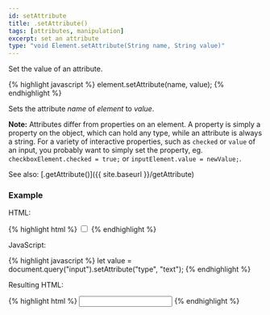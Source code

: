 ```yaml
---
id: setAttribute
title: .setAttribute()
tags: [attributes, manipulation]
excerpt: set an attribute
type: "void Element.setAttribute(String name, String value)"
---
```


Set the value of an attribute.

{% highlight javascript %}
element.setAttribute(name, value);
{% endhighlight %}

Sets the attribute <var>name</var> of <var>element</var> to <var>value</var>.

<div class="alert alert-info">
    <strong>Note:</strong>
    Attributes differ from properties on an element. A property is simply a property on the object, which can hold any type, while an attribute is always a string. For a variety of interactive properties, such as <code>checked</code> or <code>value</code> of an input, you probably want to simply set the property, eg. <code>checkboxElement.checked = true;</code> or <code>inputElement.value = newValue;</code>.
</div>

See also: [.getAttribute()]({{ site.baseurl }}/getAttribute)

### Example

HTML:

{% highlight html %}
<input type="checkbox">
{% endhighlight %}

JavaScript:

{% highlight javascript %}
let value = document.query("input").setAttribute("type", "text");
{% endhighlight %}

Resulting HTML:

{% highlight html %}
<input type="text">
{% endhighlight %}
